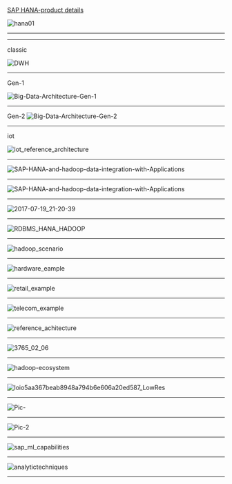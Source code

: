 
[SAP HANA-product details](https://www.sap.com/india/developer/topics/sap-hana-express.product-detail.html#product-detail)


![hana01](https://cdn2.hubspot.net/hubfs/2703967/Expertum_Theme_November-2016/Images/hana01.png?t=1536061327792)

-----------


---------

classic

![DWH](http://blogs.saphana.com/wp-content/uploads/2017/09/DWH.png)

---------

Gen-1

![Big-Data-Architecture-Gen-1](http://blogs.saphana.com/wp-content/uploads/2017/09/Big-Data-Architecture-Gen-1.png)

---------

Gen-2
![Big-Data-Architecture-Gen-2](http://blogs.saphana.com/wp-content/uploads/2017/09/Big-Data-Architecture-Gen-2.png)

---------

iot

![iot_reference_architecture](http://blogs.saphana.com/wp-content/uploads/2017/09/iot_reference_architecture.png)

---------


![SAP-HANA-and-hadoop-data-integration-with-Applications](https://i0.wp.com/www.zarantech.com/blog/wp-content/uploads/2018/04/SAP-HANA-and-hadoop-data-integration-with-Applications.png?resize=768%2C524)

----------

![SAP-HANA-and-hadoop-data-integration-with-Applications](https://mindmajix.com/docs/images/Screenshot_1110(1).png)

---------------


![2017-07-19_21-20-39](https://blogs.sap.com/wp-content/uploads/2017/07/2017-07-19_21-20-39.png)

--------

![RDBMS_HANA_HADOOP](https://github.com/gopala-kr/a-week-in-wild-ai/blob/master/10-ai-in-enterprise-services/imgs/RDBMS_HANA_HADOOP.PNG)

------------

![hadoop_scenario](https://github.com/gopala-kr/a-week-in-wild-ai/blob/master/10-ai-in-enterprise-services/imgs/hadoop_scenario.PNG)

------------

![hardware_eample](https://github.com/gopala-kr/a-week-in-wild-ai/blob/master/10-ai-in-enterprise-services/imgs/hardware_eample.PNG)

------------
![retail_example](https://github.com/gopala-kr/a-week-in-wild-ai/blob/master/10-ai-in-enterprise-services/imgs/retail_example.PNG)

------------

![telecom_example](https://github.com/gopala-kr/a-week-in-wild-ai/blob/master/10-ai-in-enterprise-services/imgs/telecom_example.PNG)

------------

![reference_achitecture](https://github.com/gopala-kr/a-week-in-wild-ai/blob/master/10-ai-in-enterprise-services/imgs/reference_achitecture.PNG)

------------


![3765_02_06](https://www.packtpub.com/graphics/9781784396688/graphics/3765_02_06.jpg)

-------

![hadoop-ecosystem](https://mydataexperiments.files.wordpress.com/2017/04/hadoop-ecosystem.png)

-----------

![loio5aa367beab8948a794b6e606a20ed587_LowRes](https://help.sap.com/doc/PRODUCTION/0991e2320f5940d988ed32b995d28a44/2.1/en-US/loio5aa367beab8948a794b6e606a20ed587_LowRes.png)

-----------

![Pic-](http://blogs.saphana.com/wp-content/uploads/2018/02/Pic-1.jpg)

------------

![Pic-2](http://blogs.saphana.com/wp-content/uploads/2018/02/Pic-2.jpg)

--------

![sap_ml_capabilities](https://github.com/gopala-kr/a-week-in-wild-ai/blob/master/10-ai-in-enterprise-services/imgs/sap_ml_capabilities.PNG)

----------

![analytictechniques](https://practicalanalytics.files.wordpress.com/2011/12/analytictechniques.png)

---------
